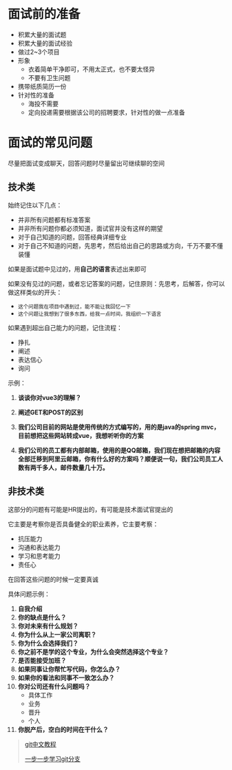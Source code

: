 # 面试前的准备

- 积累大量的面试题
- 积累大量的面试经验
- 做过2~3个项目
- 形象
  - 衣着简单干净即可，不用太正式，也不要太怪异
  - 不要有卫生问题
- 携带纸质简历一份
- 针对性的准备
  - 海投不需要
  - 定向投递需要根据该公司的招聘要求，针对性的做一点准备


# 面试的常见问题

尽量把面试变成聊天，回答问题时尽量留出可继续聊的空间

## 技术类

始终记住以下几点：

- 并非所有问题都有标准答案
- 并非所有问题你都必须知道，面试官并没有这样的期望
- 对于自己知道的问题，回答经典详细专业
- 对于自己不知道的问题，先思考，然后给出自己的思路或方向，千万不要不懂装懂

如果是面试题中见过的，用**自己的语言**表述出来即可

如果没有见过的问题，或者忘记答案的问题，记住原则：先思考，后解答，你可以做这样类似的开头：

- `这个问题我在项目中遇到过，能不能让我回忆一下`
- `这个问题让我想到了很多东西，给我一点时间，我组织一下语言`

如果遇到超出自己能力的问题，记住流程：

- 挣扎
- 阐述
- 表达信心
- 询问

示例：

1. **谈谈你对vue3的理解？**

2. **阐述GET和POST的区别**

3. **我们公司目前的网站是使用传统的方式编写的，用的是java的spring mvc，目前想把这些网站转成vue，我想听听你的方案**

4. **我们公司的员工都有内部邮箱，使用的是QQ邮箱，我们现在想把邮箱的内容全部迁移到阿里云邮箱，你有什么好的方案吗？顺便说一句，我们公司员工人数有两千多人，邮件数量几十万。**

## 非技术类

这部分的问题有可能是HR提出的，有可能是技术面试官提出的

它主要是考察你是否具备健全的职业素养，它主要考察：

- 抗压能力
- 沟通和表达能力
- 学习和思考能力
- 责任心

在回答这些问题的时候一定要真诚

具体问题示例：


1. **自我介绍**
2. **你的缺点是什么？**
3. **你对未来有什么规划？**
4. **你为什么从上一家公司离职？**
5. **你为什么会选择我们？**
6. **你之前不是学的这个专业，为什么会突然选择这个专业？**
7. **是否能接受加班？**
8. **如果同事让你帮忙写代码，你怎么办？**
9. **如果你的看法和同事不一致怎么办？**
10. **你对公司还有什么问题吗？**
    - 具体工作
    - 业务
    - 晋升
    - 个人
11. **你脱产后，空白的时间在干什么？**



> [git中文教程](https://git-scm.com/book/zh/v2/%E8%B5%B7%E6%AD%A5-%E5%85%B3%E4%BA%8E%E7%89%88%E6%9C%AC%E6%8E%A7%E5%88%B6)
>
> [一步一步学习git分支](https://learngitbranching.js.org/)

